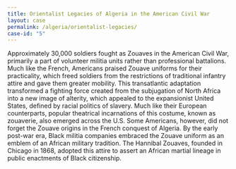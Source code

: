```yaml
---
title: Orientalist Legacies of Algeria in the American Civil War
layout: case
permalink: /algeria/orientalist-legacies/
case-id: "5"
---
```


Approximately 30,000 soldiers fought as Zouaves in the
American Civil War, primarily a part of volunteer
militia units rather than professional battalions.
Much like the French, Americans praised Zouave
uniforms for their practicality, which freed soldiers
from the restrictions of traditional infantry attire
and gave them greater mobility. This transatlantic
adaptation transformed a fighting force created from
the subjugation of North Africa into a new image of
alterity, which appealed to the expansionist United
States, defined by racial politics of slavery. Much
like their European counterparts, popular theatrical
incarnations of this costume, known as zouaverie, also
emerged across the U.S. Some Americans, however, did
not forget the Zouave origins in the French conquest
of Algeria. By the early post-war era, Black militia
companies embraced the Zouave uniform as an emblem of
an African military tradition. The Hannibal Zouaves,
founded in Chicago in 1868, adopted this attire to
assert an African martial lineage in public enactments
of Black citizenship.
